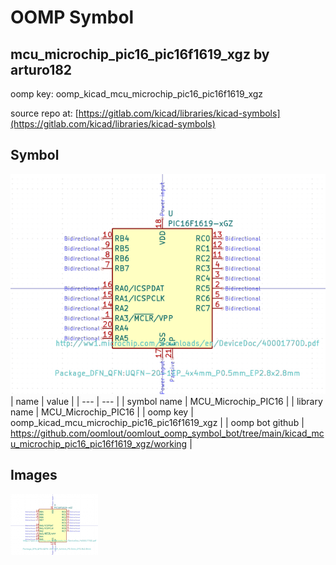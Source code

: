 # OOMP Symbol  
## mcu_microchip_pic16_pic16f1619_xgz  by arturo182  
  
oomp key: oomp_kicad_mcu_microchip_pic16_pic16f1619_xgz  
  
source repo at: [https://gitlab.com/kicad/libraries/kicad-symbols](https://gitlab.com/kicad/libraries/kicad-symbols)  
## Symbol  
  
[![working.png](working_600.png)](working.png)  
| name | value | 
| --- | --- | 
| symbol name | MCU_Microchip_PIC16 | 
| library name | MCU_Microchip_PIC16 | 
| oomp key | oomp_kicad_mcu_microchip_pic16_pic16f1619_xgz | 
| oomp bot github | https://github.com/oomlout/oomlout_oomp_symbol_bot/tree/main/kicad_mcu_microchip_pic16_pic16f1619_xgz/working | 
## Images  
  
[![working.png](working_140.png)](working.png)  
